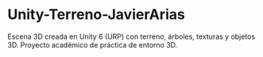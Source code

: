 # Unity-Terreno-JavierArias
Escena 3D creada en Unity 6 (URP) con terreno, árboles, texturas y objetos 3D. Proyecto académico de práctica de entorno 3D.
